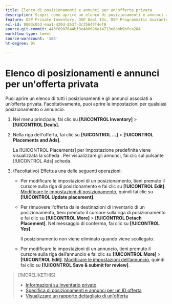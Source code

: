 ```yaml
---
title: Elenco di posizionamenti e annunci per un'offerta privata
description: Scopri come aprire un elenco di posizionamenti e annunci associati a un’offerta privata.
feature: DSP Private Inventory, DSP Deal IDs, DSP Programmatic Guaranteed Deals
exl-id: 8003c053-eaa1-420d-853f-3c25643f4ef8
source-git-commit: 443f8907644bf3e480626e14713e8abb9bfca284
workflow-type: tm+mt
source-wordcount: '184'
ht-degree: 0%

---
```


# Elenco di posizionamenti e annunci per un&#39;offerta privata

Puoi aprire un elenco di tutti i posizionamenti e gli annunci associati a un’offerta privata. Facoltativamente, puoi aprire le impostazioni per qualsiasi posizionamento o annuncio.

1. Nel menu principale, fai clic su **[!UICONTROL Inventory]** > **[!UICONTROL Deals].**

1. Nella riga dell&#39;offerta, fai clic su  **[!UICONTROL ...]** > **[!UICONTROL Placements and Ads]**.

   La [!UICONTROL Placements] per impostazione predefinita viene visualizzata la scheda . Per visualizzare gli annunci, fai clic sul pulsante [!UICONTROL Ads] scheda .

1. (Facoltativo) Effettua una delle seguenti operazioni:

   * Per modificare le impostazioni di un posizionamento, tieni premuto il cursore sulla riga di posizionamento e fai clic su **[!UICONTROL Edit]**. [Modificare le impostazioni di posizionamento](/help/dsp/campaign-management/placements/placement-settings.md), quindi fai clic su **[!UICONTROL Update placement]**.

   * Per rimuovere l&#39;offerta dalle destinazioni di inventario di un posizionamento, tieni premuto il cursore sulla riga di posizionamento e fai clic su **[!UICONTROL More]** > **[!UICONTROL Detach Placement]**. Nel messaggio di conferma, fai clic su **[!UICONTROL Yes]**.

      Il posizionamento non viene eliminato quando viene scollegato.

   * Per modificare le impostazioni di un annuncio, tieni premuto il cursore sulla riga dell’annuncio e fai clic su **[!UICONTROL More]** > **[!UICONTROL Edit]**. [Modificare le impostazioni dell’annuncio](/help/dsp/campaign-management/ads/ad-edit.md), quindi fai clic su **[!UICONTROL Save & submit for review]**.

>[!MORELIKETHIS]
>
>* [Informazioni su Inventario privato](private-inventory-about.md)
>* [Specifica di posizionamenti e annunci per un ID offerta](deal-id-attach-placements.md)
>* [Visualizzare un rapporto dettagliato di un&#39;offerta](deal-view-report.md)

